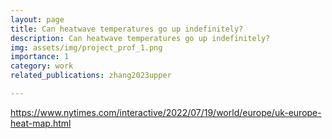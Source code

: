 ```yaml
---
layout: page
title: Can heatwave temperatures go up indefinitely?
description: Can heatwave temperatures go up indefinitely?
img: assets/img/project_prof_1.png
importance: 1
category: work
related_publications: zhang2023upper

---
```



https://www.nytimes.com/interactive/2022/07/19/world/europe/uk-europe-heat-map.html
